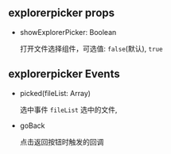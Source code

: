 ## explorerpicker props

- showExplorerPicker: Boolean

    打开文件选择组件，可选值: `false`(默认),  `true`
    
## explorerpicker Events

- picked(fileList: Array)
 
    选中事件
    `fileList` 选中的文件,

- goBack

    点击返回按钮时触发的回调
